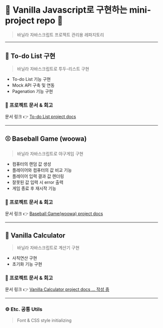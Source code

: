 # 🍌 Vanilla Javascript로 구현하는 mini-project repo 🍌

> 바닐라 자바스크립트 프로젝트 관리용 레파지토리

---

## 📝 To-do List 구현

> 바닐라 자바스크립트로 투두-리스트 구현
  + To-do List 기능 구현
  + Mock API 구축 및 연동
  + Pagenation 기능 구현

### 📄 프로젝트 문서 & 회고

문서 링크 👉 [To-do List project docs](to-do-list/README.md)

---

## ⚾️ Baseball Game (woowa)

> 바닐라 자바스크립트로 야구게임 구현
  + 컴퓨터의 랜덤 값 생성
  + 플레이어와 컴퓨터의 값 비교 기능
  + 플레이어 입력 결과 값 렌더링
  + 잘못된 값 입력 시 error 출력
  + 게임 종료 후 재시작 기능

### 📄 프로젝트 문서 & 회고

문서 링크 👉 [Baseball Game(woowa) project docs](baseball-woowa/docs/README.md)

---

## 🧮 Vanilla Calculator

> 바닐라 자바스크립트로 계산기 구현
  + 사칙연산 구현
  + 초기화 기능 구현

### 📄 프로젝트 문서 & 회고

문서 링크 👉 [Vanilla Calculator project docs ... 작성 중]()

---

### ⚙️ Etc. 공통 Utils

> Font & CSS style initializing